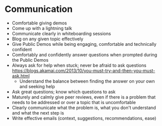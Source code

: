 # Communication
* Comfortable giving demos
* Come up with a lightning talk
* Communicate clearly in whiteboarding sessions
* Blog on any given topic effectively
* Give Public Demos while being engaging, comfortable and technically confident
* Comfortably and confidently answer questions when prompted during the Public Demos
* Always ask for help when stuck; never be afraid to ask questions https://blogs.akamai.com/2013/10/you-must-try-and-then-you-must-ask.html
  * Understand the balance between finding the answer on your own and seeking help
* Ask great questions; know which questions to ask
* Maturely and calmly give peer reviews, even if there is a problem that needs to be addressed or over a topic that is uncomfortable
* Clearly communicate what the problem is, what you don't understand and what the next step is
* Write effective emails (context, suggestions, recommendations, ease)
